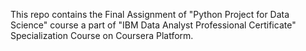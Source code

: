 This repo contains the Final Assignment of "Python Project for Data Science" course a part of "IBM Data Analyst Professional Certificate" Specialization Course on Coursera Platform.
